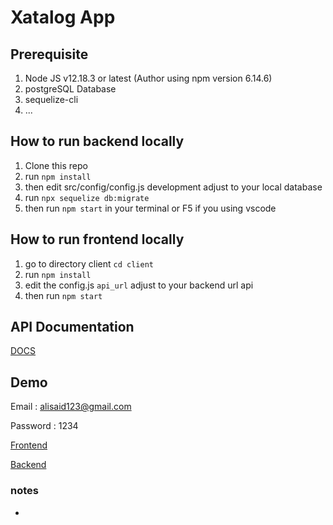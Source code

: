 # Xatalog App

## Prerequisite

1. Node JS v12.18.3 or latest (Author using npm version 6.14.6)
2. postgreSQL Database
3. sequelize-cli
4. ...

## How to run backend locally

1. Clone this repo
2. run ```npm install```
3. then edit src/config/config.js development adjust to your local database
4. run ```npx sequelize db:migrate```
5. then run ```npm start``` in your terminal or F5 if you using vscode

## How to run frontend locally

1. go to directory client ```cd client```
2. run ```npm install```
3. edit the config.js ```api_url``` adjust to your backend url api
4. then run ```npm start```

## API Documentation

[DOCS](https://documenter.getpostman.com/view/12515508/UVCBBjfX)

## Demo

Email : alisaid123@gmail.com

Password : 1234

[Frontend](https://xatalog-app.herokuapp.com/)

[Backend](https://xatalog-app.herokuapp.com/api/health)

### notes
-
